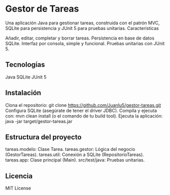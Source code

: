 # Gestor de Tareas
Una aplicación Java para gestionar tareas, construida con el patrón MVC, SQLite para persistencia y JUnit 5 para pruebas unitarias.
Características

Añadir, editar, completar y borrar tareas.
Persistencia en base de datos SQLite.
Interfaz por consola, simple y funcional.
Pruebas unitarias con JUnit 5.

## Tecnologías

Java
SQLite
JUnit 5

## Instalación

Clona el repositorio: git clone https://github.com/Juanlu5/gestor-tareas.git
Configura SQLite (asegúrate de tener el driver JDBC).
Compila y ejecuta con: mvn clean install (o el comando de tu build tool).
Ejecuta la aplicación: java -jar target/gestor-tareas.jar

## Estructura del proyecto

tareas.modelo: Clase Tarea.
tareas.gestor: Lógica del negocio (GestorTareas).
tareas.util: Conexión a SQLite (RepositorioTareas).
tareas.app: Clase principal (Main).
src/test/java: Pruebas unitarias.

## Licencia
MIT License
